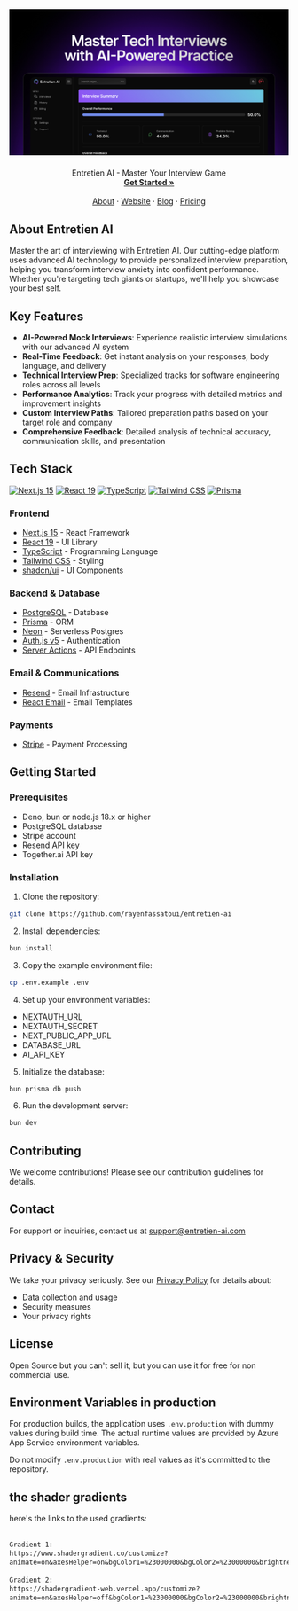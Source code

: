 <img alt="Entretien AI" src="public/_static/og.jpg">

<p align="center" style="margin-top: 20px">
  <p align="center">
    Entretien AI - Master Your Interview Game
    <br>
    <a href="https://entretien-ai.com"><strong>Get Started »</strong></a>
    <br />
    <br />
    <a href="https://entretien-ai.com/about">About</a>
    ·
    <a href="https://entretien-ai.com">Website</a>
    ·
    <a href="https://entretien-ai.com/blog">Blog</a>
    ·
    <a href="https://entretien-ai.com/pricing">Pricing</a>
  </p>
</p>

## About Entretien AI

Master the art of interviewing with Entretien AI. Our cutting-edge platform uses advanced AI technology to provide personalized interview preparation, helping you transform interview anxiety into confident performance. Whether you're targeting tech giants or startups, we'll help you showcase your best self.

## Key Features

- **AI-Powered Mock Interviews**: Experience realistic interview simulations with our advanced AI system
- **Real-Time Feedback**: Get instant analysis on your responses, body language, and delivery
- **Technical Interview Prep**: Specialized tracks for software engineering roles across all levels
- **Performance Analytics**: Track your progress with detailed metrics and improvement insights
- **Custom Interview Paths**: Tailored preparation paths based on your target role and company
- **Comprehensive Feedback**: Detailed analysis of technical accuracy, communication skills, and presentation

## Tech Stack

<p align="left">
  <a href="https://nextjs.org"><img src="https://img.shields.io/badge/Next.js%2015-000000?style=flat-square&logo=next.js&logoColor=white" alt="Next.js 15"></a>
  <a href="https://react.dev"><img src="https://img.shields.io/badge/React%2019-61DAFB?style=flat-square&logo=react&logoColor=black" alt="React 19"></a>
  <a href="https://www.typescriptlang.org"><img src="https://shields.io/badge/TypeScript-3178C6?logo=TypeScript&logoColor=FFF&style=flat-square" alt="TypeScript"></a>
  <a href="https://tailwindcss.com"><img src="https://img.shields.io/badge/Tailwind%20CSS-38B2AC?style=flat-square&logo=tailwind-css&logoColor=white" alt="Tailwind CSS"></a>
  <a href="https://www.prisma.io"><img src="https://img.shields.io/badge/Prisma-2D3748?style=flat-square&logo=prisma&logoColor=white" alt="Prisma"></a>
</p>

### Frontend
- [Next.js 15](https://nextjs.org/) - React Framework
- [React 19](https://react.dev/) - UI Library
- [TypeScript](https://www.typescriptlang.org/) - Programming Language
- [Tailwind CSS](https://tailwindcss.com/) - Styling
- [shadcn/ui](https://ui.shadcn.com/) - UI Components

### Backend & Database
- [PostgreSQL](https://www.postgresql.org/) - Database
- [Prisma](https://www.prisma.io/) - ORM
- [Neon](https://neon.tech/) - Serverless Postgres
- [Auth.js v5](https://authjs.dev/) - Authentication
- [Server Actions](https://nextjs.org/docs/app/api-reference/functions/server-actions) - API Endpoints

### Email & Communications
- [Resend](https://resend.com/) - Email Infrastructure
- [React Email](https://react.email/) - Email Templates

### Payments
- [Stripe](https://stripe.com/) - Payment Processing

## Getting Started

### Prerequisites

- Deno, bun or node.js 18.x or higher
- PostgreSQL database
- Stripe account
- Resend API key
- Together.ai API key

### Installation

1. Clone the repository:

```sh
git clone https://github.com/rayenfassatoui/entretien-ai
```

2. Install dependencies:

```sh
bun install
```

3. Copy the example environment file:

```sh
cp .env.example .env
```

4. Set up your environment variables:
- NEXTAUTH_URL
- NEXTAUTH_SECRET
- NEXT_PUBLIC_APP_URL
- DATABASE_URL
- AI_API_KEY

5. Initialize the database:

```sh
bun prisma db push
```

6. Run the development server:

```sh
bun dev
```

## Contributing

We welcome contributions! Please see our contribution guidelines for details.

## Contact

For support or inquiries, contact us at support@entretien-ai.com

## Privacy & Security

We take your privacy seriously. See our [Privacy Policy](https://entretien-ai.com/privacy) for details about:
- Data collection and usage
- Security measures
- Your privacy rights

## License

Open Source but you can't sell it, but you can use it for free for non commercial use.

## Environment Variables in production

For production builds, the application uses `.env.production` with dummy values during build time. The actual runtime values are provided by Azure App Service environment variables.

Do not modify `.env.production` with real values as it's committed to the repository.


## the shader gradients
here's the links to the used gradients:

```

Gradient 1:
https://www.shadergradient.co/customize?animate=on&axesHelper=on&bgColor1=%23000000&bgColor2=%23000000&brightness=1&cAzimuthAngle=180&cDistance=5.7&cPolarAngle=115&cameraZoom=1&color1=%23268c9a&color2=%239224b3&color3=%23000000&destination=onCanvas&embedMode=off&envPreset=city&format=gif&fov=45&frameRate=10&grain=on&lightType=3d&pixelDensity=1&positionX=-0.5&positionY=0.1&positionZ=-1&range=enabled&rangeEnd=40&rangeStart=0&reflection=0.1&rotationX=0&rotationY=0&rotationZ=235&shader=defaults&toggleAxis=true&type=waterPlane&uAmplitude=0&uDensity=1.1&uFrequency=5.5&uSpeed=0.1&uStrength=2.4&uTime=0.2&wireframe=false&zoomOut=false

Gradient 2:
https://shadergradient-web.vercel.app/customize?animate=on&axesHelper=off&bgColor1=%23000000&bgColor2=%23000000&brightness=1.1&cAzimuthAngle=170&cDistance=4.4&cPolarAngle=70&cameraZoom=1&color1=%23b5e1ff&color2=%23f6d1ff&color3=%23ffffff&destination=onCanvas&embedMode=off&envPreset=city&format=gif&fov=45&frameRate=10&gizmoHelper=hide&grain=on&lightType=3d&pixelDensity=1&positionX=0&positionY=0.9&positionZ=-0.3&range=enabled&rangeEnd=40&rangeStart=0&reflection=0.1&rotationX=45&rotationY=0&rotationZ=0&shader=defaults&type=waterPlane&uAmplitude=0&uDensity=1.2&uFrequency=0&uSpeed=0.1&uStrength=3.4&uTime=0&wireframe=false

```
